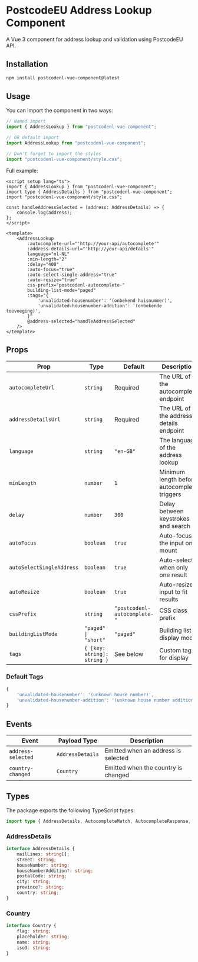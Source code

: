 # PostcodeEU Address Lookup Component

A Vue 3 component for address lookup and validation using PostcodeEU API.

## Installation

```bash
npm install postcodenl-vue-component@latest
```

## Usage

You can import the component in two ways:

```typescript
// Named import
import { AddressLookup } from "postcodenl-vue-component";

// OR default import
import AddressLookup from "postcodenl-vue-component";

// Don't forget to import the styles
import "postcodenl-vue-component/style.css";
```

Full example:

```vue
<script setup lang="ts">
import { AddressLookup } from "postcodenl-vue-component";
import type { AddressDetails } from "postcodenl-vue-component";
import "postcodenl-vue-component/style.css";

const handleAddressSelected = (address: AddressDetails) => {
    console.log(address);
};
</script>

<template>
    <AddressLookup
        :autocomplete-url="'http://your-api/autocomplete'"
        :address-details-url="'http://your-api/details'"
        language="nl-NL"
        :min-length="2"
        :delay="400"
        :auto-focus="true"
        :auto-select-single-address="true"
        :auto-resize="true"
        css-prefix="postcodenl-autocomplete-"
        building-list-mode="paged"
        :tags="{
            'unvalidated-housenumber': '(onbekend huisnummer)',
            'unvalidated-housenumber-addition': '(onbekende toevoeging)',
        }"
        @address-selected="handleAddressSelected"
    />
</template>
```

## Props

| Prop                      | Type                        | Default                      | Description                                 |
| ------------------------- | --------------------------- | ---------------------------- | ------------------------------------------- |
| `autocompleteUrl`         | `string`                    | Required                     | The URL of the autocomplete endpoint        |
| `addressDetailsUrl`       | `string`                    | Required                     | The URL of the address details endpoint     |
| `language`                | `string`                    | `"en-GB"`                    | The language of the address lookup          |
| `minLength`               | `number`                    | `1`                          | Minimum length before autocomplete triggers |
| `delay`                   | `number`                    | `300`                        | Delay between keystrokes and search         |
| `autoFocus`               | `boolean`                   | `true`                       | Auto-focus the input on mount               |
| `autoSelectSingleAddress` | `boolean`                   | `true`                       | Auto-select when only one result            |
| `autoResize`              | `boolean`                   | `true`                       | Auto-resize input to fit results            |
| `cssPrefix`               | `string`                    | `"postcodenl-autocomplete-"` | CSS class prefix                            |
| `buildingListMode`        | `"paged" \| "short"`        | `"paged"`                    | Building list display mode                  |
| `tags`                    | `{ [key: string]: string }` | See below                    | Custom tags for display                     |

### Default Tags

```typescript
{
    'unvalidated-housenumber': '(unknown house number)',
    'unvalidated-housenumber-addition': '(unknown house number addition)'
}
```

## Events

| Event              | Payload Type     | Description                         |
| ------------------ | ---------------- | ----------------------------------- |
| `address-selected` | `AddressDetails` | Emitted when an address is selected |
| `country-changed`  | `Country`        | Emitted when the country is changed |

## Types

The package exports the following TypeScript types:

```typescript
import type { AddressDetails, AutocompleteMatch, AutocompleteResponse, AddressDetailsResponse, Country } from "postcodenl-vue-component";
```

### AddressDetails

```typescript
interface AddressDetails {
    mailLines: string[];
    street: string;
    houseNumber: string;
    houseNumberAddition?: string;
    postalCode: string;
    city: string;
    province?: string;
    country: string;
}
```

### Country

```typescript
interface Country {
    flag: string;
    placeholder: string;
    name: string;
    iso3: string;
}
```

